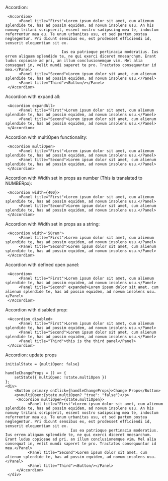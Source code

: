 Accordion:

     <Accordion>
          <Panel title="First">Lorem ipsum dolor sit amet, cum alienum splendide te, has ad possim equidem, ad novum insolens usu. An his nonumy tritani scripserit, essent nostro sadipscing mea te, indoctum referrentur mea eu. Te unum urbanitas usu, et sed partem postea neglegentur. Pri dicunt sensibus ex, est prodesset efficiendi id, senserit eloquentiam sit ex.

                             Ius ea patrioque pertinacia moderatius. Ius errem aliquam splendide te, ne qui exerci diceret mnesarchum. Erant ludus copiosae ad pri, an illum conclusionemque vim. Mel alia consequat in, velit mundi saperet te pro. Tractatos consequuntur id mea.</Panel>
          <Panel title="Second">Lorem ipsum dolor sit amet, cum alienum splendide te, has ad possim equidem, ad novum insolens usu.</Panel>
          <Panel title="Third"><Button/></Panel>
     </Accordion>


Accordion with expand all:

     <Accordion expandAll>
          <Panel title="First">Lorem ipsum dolor sit amet, cum alienum splendide te, has ad possim equidem, ad novum insolens usu.</Panel>
          <Panel title="Second">Lorem ipsum dolor sit amet, cum alienum splendide te, has ad possim equidem, ad novum insolens usu.</Panel>
     </Accordion>

Accordion with multiOpen functionality:

     <Accordion multiOpen>
          <Panel title="First">Lorem ipsum dolor sit amet, cum alienum splendide te, has ad possim equidem, ad novum insolens usu.</Panel>
          <Panel title="Second">Lorem ipsum dolor sit amet, cum alienum splendide te, has ad possim equidem, ad novum insolens usu.</Panel>
     </Accordion>

Accordion with Width set in props as number (This is translated to NUMBERpx):

     <Accordion width={400}>
          <Panel title="First">Lorem ipsum dolor sit amet, cum alienum splendide te, has ad possim equidem, ad novum insolens usu.</Panel>
          <Panel title="Second">Lorem ipsum dolor sit amet, cum alienum splendide te, has ad possim equidem, ad novum insolens usu.</Panel>
     </Accordion>

Accordion with Width set in props as a string:

     <Accordion width='50rem'>
          <Panel title="First">Lorem ipsum dolor sit amet, cum alienum splendide te, has ad possim equidem, ad novum insolens usu.</Panel>
          <Panel title="Second">Lorem ipsum dolor sit amet, cum alienum splendide te, has ad possim equidem, ad novum insolens usu.</Panel>
     </Accordion>

Accordion with defined open panel:

     <Accordion>
          <Panel title="First">Lorem ipsum dolor sit amet, cum alienum splendide te, has ad possim equidem, ad novum insolens usu.</Panel>
          <Panel title="Second" expanded>Lorem ipsum dolor sit amet, cum alienum splendide te, has ad possim equidem, ad novum insolens usu.</Panel>
     </Accordion>

Accordion with disabled prop:

     <Accordion disabled>
          <Panel title="First">Lorem ipsum dolor sit amet, cum alienum splendide te, has ad possim equidem, ad novum insolens usu.</Panel>
          <Panel title="Second">Lorem ipsum dolor sit amet, cum alienum splendide te, has ad possim equidem, ad novum insolens usu.</Panel>
          <Panel title="Third">this is the third panel</Panel>
     </Accordion>
     
Accordion: update props

    initialState = {multiOpen: false}
    
    handleChangeProps = () => {
        setState({ multiOpen: !state.multiOpen })
    };
    <div>
        <Button primary onClick={handleChangeProps}>Change Props</Button>
        <p>multiOpen:{state.multiOpen? "true": "false"}</p>
         <Accordion multiOpen={state.multiOpen}>
              <Panel title="First">Lorem ipsum dolor sit amet, cum alienum splendide te, has ad possim equidem, ad novum insolens usu. An his nonumy tritani scripserit, essent nostro sadipscing mea te, indoctum referrentur mea eu. Te unum urbanitas usu, et sed partem postea neglegentur. Pri dicunt sensibus ex, est prodesset efficiendi id, senserit eloquentiam sit ex.
                                 Ius ea patrioque pertinacia moderatius. Ius errem aliquam splendide te, ne qui exerci diceret mnesarchum. Erant ludus copiosae ad pri, an illum conclusionemque vim. Mel alia consequat in, velit mundi saperet te pro. Tractatos consequuntur id mea.</Panel>
              <Panel title="Second">Lorem ipsum dolor sit amet, cum alienum splendide te, has ad possim equidem, ad novum insolens usu.</Panel>
              <Panel title="Third"><Button/></Panel>
         </Accordion>
     </div>
